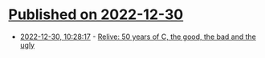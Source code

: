 # [Published on 2022-12-30](index.md)

* [2022-12-30, 10:28:17](https://news.ycombinator.com/item?id=34183738) - [Relive: 50 years of C, the good, the bad and the ugly](https://streaming.media.ccc.de/jev22/relive/49151)
